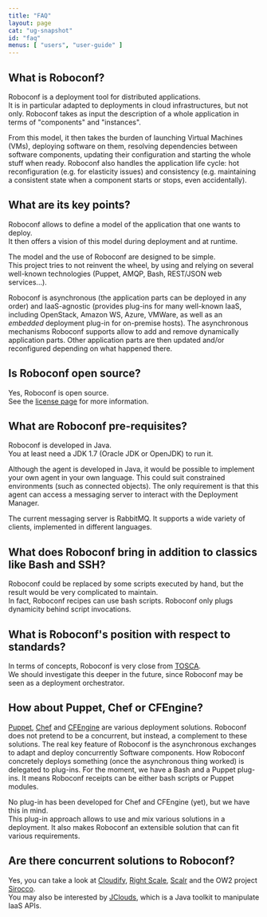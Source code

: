 ```yaml
---
title: "FAQ"
layout: page
cat: "ug-snapshot"
id: "faq"
menus: [ "users", "user-guide" ]
---
```


## What is Roboconf?

Roboconf is a deployment tool for distributed applications.  
It is in particular adapted to deployments in cloud infrastructures, but not only.
Roboconf takes as input the description of a whole application in terms of "components" and "instances".
  
From this model, it then takes the burden of launching Virtual Machines (VMs), deploying software on them, resolving dependencies 
between software components, updating their configuration and starting the whole stuff when ready. Roboconf also handles the 
application life cycle: hot reconfiguration (e.g. for elasticity issues) and consistency (e.g. maintaining a consistent state 
when a component starts or stops, even accidentally).


## What are its key points?

Roboconf allows to define a model of the application that one wants to deploy.  
It then offers a vision of this model during deployment and at runtime.

The model and the use of Roboconf are designed to be simple.  
This project tries to not reinvent the wheel, by using and relying on several well-known technologies
(Puppet, AMQP, Bash, REST/JSON web services...).

Roboconf is asynchronous (the application parts can be deployed in any order) and IaaS-agnostic (provides plug-ins for
many well-known IaaS, including OpenStack, Amazon WS, Azure, VMWare, as well as an *embedded* deployment plug-in for
on-premise hosts). The asynchronous mechanisms Roboconf supports allow to add and remove dynamically application parts. 
Other application parts are then updated and/or reconfigured depending on what happened there.


## Is Roboconf open source?

Yes, Roboconf is open source.  
See the [license page](../license.html) for more information.


## What are Roboconf pre-requisites?

Roboconf is developed in Java.  
You at least need a JDK 1.7 (Oracle JDK or OpenJDK) to run it.

Although the agent is developed in Java, it would be possible to implement your own agent in your own language.
This could suit constrained environments (such as connected objects). The only requirement is that this agent can
access a messaging server to interact with the Deployment Manager.

The current messaging server is RabbitMQ. It supports a wide variety of clients, implemented in different languages. 


## What does Roboconf bring in addition to classics like Bash and SSH?

Roboconf could be replaced by some scripts executed by hand, but the result would be very complicated to maintain.  
In fact, Roboconf recipes can use bash scripts. Roboconf only plugs dynamicity behind script invocations.


## What is Roboconf's position with respect to standards?

In terms of concepts, Roboconf is very close from [TOSCA](http://en.wikipedia.org/wiki/OASIS_TOSCA).  
We should investigate this deeper in the future, since Roboconf may be seen as a deployment orchestrator.


## How about Puppet, Chef or CFEngine?

[Puppet](http://puppetlabs.com/), [Chef](http://docs.opscode.com/) and [CFEngine](http://cfengine.com/) are various
deployment solutions. Roboconf does not pretend to be a concurrent, but instead, a complement to these solutions. 
The real key feature of Roboconf is the asynchronous exchanges to adapt and deploy concurrently Software components. How
Roboconf concretely deploys something (once the asynchronous thing worked) is delegated to plug-ins. For the moment, we have
a Bash and a Puppet plug-ins. It means Roboconf receipts can be either bash scripts or Puppet modules.

No plug-in has been developed for Chef and CFEngine (yet), but we have this in mind.  
This plug-in approach allows to use and mix various solutions in a deployment. It also
makes Roboconf an extensible solution that can fit various requirements.


## Are there concurrent solutions to Roboconf?

Yes, you can take a look at [Cloudify](http://getcloudify.org/), [Right Scale](http://www.rightscale.com/), [Scalr](http://www.scalr.com/)
and the OW2 project [Sirocco](http://wiki.sirocco.ow2.org/xwiki/bin/view/Main/WebHome).  
You may also be interested by [JClouds](http://jclouds.apache.org/), which is a Java toolkit to manipulate IaaS APIs.
